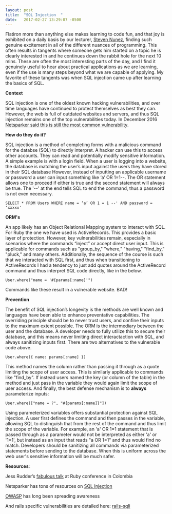 ```yaml
---
layout: post
title:  "SQL Injection  "
date:   2017-02-27 13:29:07 -0500
---
```


Flatiron more than anything else makes learning to code fun, and that joy is exhibited on a daily basis by our lecturer, [Steven Nunez](http://hostiledeveloper.com/), finding such genuine excitement in all of the different nuances of programming. This often results in tangents where someone gets him started on a topic he is clearly interested in and he continues down the rabbit hole for the next 10 mins. These are often the most interesting parts of the day, and I find it genuinely useful to hear about practical applications as we are learning, even if the use is many steps beyond what we are capable of applying. My favorite of these tangents was when SQL injection came up after learning the basics of SQL.

**Context** 

SQL injection is one of the oldest known hacking vulnerabilities, and over time languages have continued to protect themselves as best they can. However, the web is full of outdated websites and servers, and thus SQL injection remains one of the top vulnerabilities today. In December 2016 [Netsparker said this is still the most common vulnerability](http://www.netsparker.com/blog/web-security/sql-injection-vulnerability-history/). 

**How do they do it?**

SQL injection is a method of completing forms with a malicious command for the databse (SQL) to directly interpret. A hacker can use this to access other accounts. They can read and potentially modify sensitive information.  
A simple example is with a login field. When a user is logging into a website, the database is matching the user’s input against the users they have stored in their SQL database However, instead of inputting an applicable username or password a user can input something like ‘a’ OR 1=1--.
The OR statement allows one to proceed if either is true and the second statement will always be true. The '--' at the end tells SQL to end the command, thus a password is not even necessary. 
```
SELECT * FROM Users WHERE name = ‘a’ OR 1 = 1 --' AND password = 'xxxxx'
```

**ORM's** 

An app likely has an Object Relational Mapping system to interact with SQL. For Ruby the one we have used is ActiveRecords. This provides a basic layer of protection. However, key vulnerabilities remain, especially in scenarios where the commands “inject” or accept direct user input. This is applicable for commands such as "group_by," "where," "having," "find_by," "pluck," and many others. 
Additionally, the sequence of the course is such that we interacted with SQL first, and thus when transitioning to ActiveRecords I had a tendency to just add quotes around the ActiveRecord command and thus interpret SQL code directly, like in the below. 
```
User.where("name = '#{params[:name]'")
```

Commands like these result in a vulnerable website. BAD!

**Prevention** 

The benefit of SQL injection’s longevity is the methods are well known and languages have been able to enhance preventative capabilities. The overriding principle should be to never trust users, and confine their inputs to the maximum extent possible. The ORM is the intermediary between the user and the database. A developer needs to fully utilize this to secure their database, and this means never limiting direct interactaction with SQL, and always sanitizing inputs first.  There are two alternatives to the vulnerable code above. 
```
User.where({ name: params[:name] })
```

This method names the column rather than passing it through as a quote limiting the scope of user access. This is similarly applicable to commands like "find_by". If instead users named the key (or column of the table) in the method and just pass in the variable they would again limit the scope of user access. And finally, the best defense mechanism is to **always** parameterize inputs:

```
User.where(["name = ?", "#{params[:name]}"])
```

Using parameterized variables offers substantial protection against SQL injection. A user first defines the command and then passes in the variable, allowing SQL to distinguish that from the rest of the command and thus limit the scope of the variable. For example, an 'a' OR 1=1 statement that is passed through as a parameter would not be interpreted as either 'a' or '1=1', but instead as an input that reads "a OR 1=1" and thus would find no match. Developers should be sanitizing all commands via parameterized statements before sending to the database. When this is uniform across the web user's sensitive information will be much safer. 


**Resources**: 

Jess Rudder’s [fabulous talk](https://www.youtube.com/watch?v=gV7laXXBpBY) at Ruby conference in Colombia 

Netsparker has tons of resources on [SQL Injection](https://www.netsparker.com/web-vulnerability-scanner/vulnerability-security-checks-index/sql-injection/)  

[OWASP](https://www.owasp.org/index.php/SQL_Injection) has long been spreading awareness

And rails specific vulnerabilities are detailed here:  [rails-sqli](http://rails-sqli.org/)

